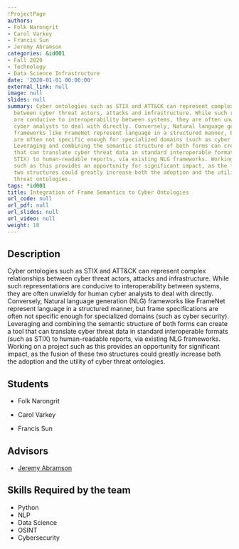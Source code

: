 ```yaml
---
!ProjectPage
authors:
- Folk Narongrit
- Carol Varkey
- Francis Sun
- Jeremy Abramson
categories: &id001
- Fall 2020
- Technology
- Data Science Infrastructure
date: '2020-01-01 00:00:00'
external_link: null
image: null
slides: null
summary: Cyber ontologies such as STIX and ATT&CK can represent complex relationships
  between cyber threat actors, attacks and infrastructure. While such representations
  are conducive to interoperability between systems, they are often unwieldy for human
  cyber analysts to deal with directly. Conversely, Natural language generation (NLG)
  frameworks like FrameNet represent language in a structured manner, but frame specifications
  are often not specific enough for specialized domains (such as cyber security).
  Leveraging and combining the semantic structure of both forms can create a tool
  that can translate cyber threat data in standard interoperable formats (such as
  STIX) to human-readable reports, via existing NLG frameworks. Working on a project
  such as this provides an opportunity for significant impact, as the fusion of these
  two structures could greatly increase both the adoption and the utility of cyber
  threat ontologies.
tags: *id001
title: Integration of Frame Semantics to Cyber Ontologies
url_code: null
url_pdf: null
url_slides: null
url_video: null
weight: 10
---
```

## Description

Cyber ontologies such as STIX and ATT&amp;CK can represent complex relationships between cyber threat actors, attacks and infrastructure. While such representations are conducive to interoperability between systems, they are often unwieldy for human cyber analysts to deal with directly. Conversely, Natural language generation (NLG) frameworks like FrameNet represent language in a structured manner, but frame specifications are often not specific enough for specialized domains (such as cyber security). Leveraging and combining the semantic structure of both forms can create a tool that can translate cyber threat data in standard interoperable formats (such as STIX) to human-readable reports, via existing NLG frameworks. Working on a project such as this provides an opportunity for significant impact, as the fusion of these two structures could greatly increase both the adoption and the utility of cyber threat ontologies.





## Students

* Folk Narongrit

* Carol Varkey

* Francis Sun

## Advisors

* [Jeremy Abramson](../../../author/jeremy-abramson)

## Skills Required by the team


* Python
* NLP
* Data Science
* OSINT
* Cybersecurity
